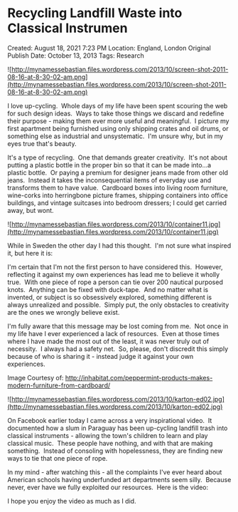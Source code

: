 # Recycling Landfill Waste into Classical Instrumen

Created: August 18, 2021 7:23 PM
Location: England, London
Original Publish Date: October 13, 2013
Tags: Research

![http://mynamessebastian.files.wordpress.com/2013/10/screen-shot-2011-08-16-at-8-30-02-am.png](http://mynamessebastian.files.wordpress.com/2013/10/screen-shot-2011-08-16-at-8-30-02-am.png)

I love up-cycling.  Whole days of my life have been spent scouring the web for such design ideas.  Ways to take those things we discard and redefine their purpose - making them ever more useful and meaningful.  I picture my first apartment being furnished using only shipping crates and oil drums, or something else as industrial and unsystematic.  I'm unsure why, but in my eyes true that's beauty.

It's a type of recycling.  One that demands greater creativity.  It's not about putting a plastic bottle in the proper bin so that it can be made into...a plastic bottle.  Or paying a premium for designer jeans made from other old jeans.  Instead it takes the inconsequential items of everyday use and transforms them to have value.  Cardboard boxes into living room furniture, wine-corks into herringbone picture frames, shipping containers into office buildings, and vintage suitcases into bedroom dressers; I could get carried away, but wont.

![http://mynamessebastian.files.wordpress.com/2013/10/container11.jpg](http://mynamessebastian.files.wordpress.com/2013/10/container11.jpg)

While in Sweden the other day I had this thought.  I'm not sure what inspired it, but here it is:

I'm certain that I'm not the first person to have considered this.  However, reflecting it against my own experiences has lead me to believe it wholly true.  With one piece of rope a person can tie over 200 nautical purposed knots.  Anything can be fixed with duck-tape.  And no matter what is invented, or subject is so obsessively explored, something different is always unrealized and possible.  Simply put, the only obstacles to creativity are the ones we wrongly believe exist.

I'm fully aware that this message may be lost coming from me.  Not once in my life have I ever experienced a lack of resources.  Even at those times where I have made the most out of the least, it was never truly out of necessity.  I always had a safety net.  So, please, don't discredit this simply because of who is sharing it - instead judge it against your own experiences.

Image Courtesy of: http://inhabitat.com/peppermint-products-makes-modern-furniture-from-cardboard/

![http://mynamessebastian.files.wordpress.com/2013/10/karton-ed02.jpg](http://mynamessebastian.files.wordpress.com/2013/10/karton-ed02.jpg)

On Facebook earlier today I came across a very inspirational video.  It documented how a slum in Paraguay has been up-cycling landfill trash into classical instruments - allowing the town's children to learn and play classical music.  These people have nothing, and with that are making something.  Instead of consoling with hopelessness, they are finding new ways to tie that one piece of rope.

In my mind - after watching this - all the complaints I've ever heard about American schools having underfunded art departments seem silly.  Because never, ever have we fully exploited our resources.  Here is the video:

I hope you enjoy the video as much as I did.
